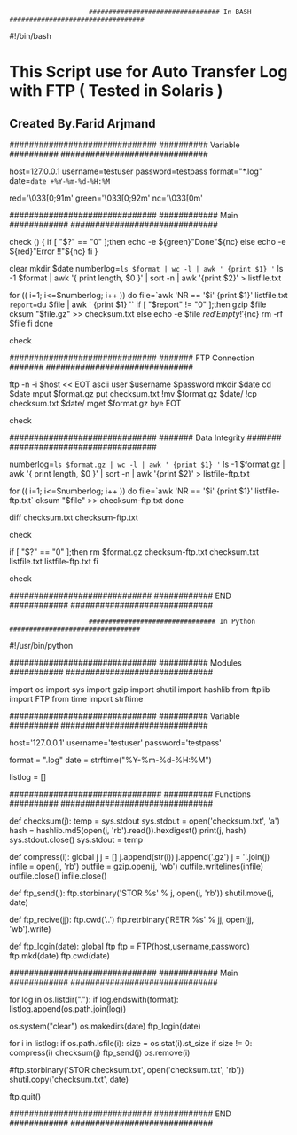                         ################################# In BASH ##################################

#!/bin/bash

# This Script use for Auto Transfer Log with FTP ( Tested in Solaris )

## Created By.Farid Arjmand ##

##############################
########## Variable ##########
##############################

host=127.0.0.1
username=testuser
password=testpass
format="*.log"
date=`date +%Y-%m-%d-%H:%M`

red='\033[0;91m'
green='\033[0;92m'
nc='\033[0m'

##############################
############ Main ############
##############################

check ()
{
        if [ "$?" == "0" ];then
                echo -e ${green}"Done"${nc}
        else
                echo -e ${red}"Error !!"${nc}
        fi
}

clear
mkdir $date
numberlog=`ls $format | wc -l | awk ' {print $1} '`
ls -1 $format | awk '{ print length, $0 }' | sort -n | awk '{print $2}' > listfile.txt

for (( i=1; i<=$numberlog; i++ ))
do
        file=`awk 'NR == '$i' {print $1}' listfile.txt`
        report=`du $file |  awk ' {print $1} '`
        if [ "$report" != "0" ];then
                gzip $file
                cksum "$file.gz" >> checksum.txt
        else
                echo -e $file ${red}'Empty!'${nc}
                rm -rf $file
        fi
done

check

##############################
####### FTP Connection #######
##############################

ftp -n -i $host << EOT
ascii
user $username $password
mkdir $date
cd $date
mput $format.gz
put checksum.txt
!mv $format.gz $date/
!cp checksum.txt $date/
mget $format.gz
bye
EOT

check

##############################
####### Data Integrity #######
##############################

numberlog=`ls $format.gz | wc -l | awk ' {print $1} '`
ls -1 $format.gz | awk '{ print length, $0 }' | sort -n | awk '{print $2}' > listfile-ftp.txt

for (( i=1; i<=$numberlog; i++ ))
do
        file=`awk 'NR == '$i' {print $1}' listfile-ftp.txt`
        cksum "$file" >> checksum-ftp.txt
done

diff checksum.txt checksum-ftp.txt

check

if [ "$?" == "0" ];then
        rm $format.gz checksum-ftp.txt checksum.txt listfile.txt listfile-ftp.txt
fi

check

#############################
############ END ############
#############################


                        ################################ In Python #################################

#!/usr/bin/python

##############################
########## Modules ###########
##############################

import os
import sys
import gzip
import shutil
import hashlib
from ftplib import FTP
from time import strftime

##############################
########## Variable ##########
##############################

host='127.0.0.1'
username='testuser'
password='testpass'

format = ".log"
date = strftime("%Y-%m-%d-%H:%M")

listlog = []

###############################
########## Functions ##########
###############################

def checksum(j):
	temp = sys.stdout
	sys.stdout = open('checksum.txt', 'a')
	hash = hashlib.md5(open(j, 'rb').read()).hexdigest()
	print(j, hash)
	sys.stdout.close()
	sys.stdout = temp

def compress(i):
	global j
	j = []
	j.append(str(i))
	j.append('.gz')
	j = ''.join(j)
	infile = open(i, 'rb')
	outfile = gzip.open(j, 'wb')
	outfile.writelines(infile)
	outfile.close()
	infile.close()

def ftp_send(j):
	ftp.storbinary('STOR %s' % j, open(j, 'rb'))
	shutil.move(j, date)

def ftp_recive(jj):
	ftp.cwd('..')
	ftp.retrbinary('RETR %s' % jj,  open(jj, 'wb').write)

def ftp_login(date):
	global ftp
	ftp = FTP(host,username,password)
	ftp.mkd(date)
	ftp.cwd(date)

##############################
############ Main ############
##############################

for log in os.listdir("."):
	if log.endswith(format):
		listlog.append(os.path.join(log))

os.system("clear")
os.makedirs(date)
ftp_login(date)

for i in listlog:
	if os.path.isfile(i):
		size = os.stat(i).st_size
		if size != 0:
			compress(i)
			checksum(j)
			ftp_send(j)
		os.remove(i)

#ftp.storbinary('STOR checksum.txt', open('checksum.txt', 'rb'))
shutil.copy('checksum.txt', date)

ftp.quit()

#############################
############ END ############
#############################
